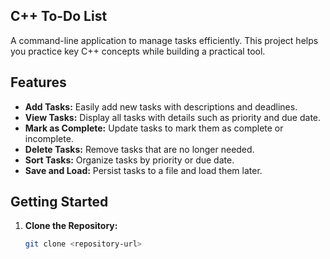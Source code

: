 ## C++ To-Do List

A command-line application to manage tasks efficiently. This project helps you practice key C++ concepts while building a practical tool.

## Features

- **Add Tasks:** Easily add new tasks with descriptions and deadlines.
- **View Tasks:** Display all tasks with details such as priority and due date.
- **Mark as Complete:** Update tasks to mark them as complete or incomplete.
- **Delete Tasks:** Remove tasks that are no longer needed.
- **Sort Tasks:** Organize tasks by priority or due date.
- **Save and Load:** Persist tasks to a file and load them later.

## Getting Started

1. **Clone the Repository:**
   ```bash
   git clone <repository-url>
